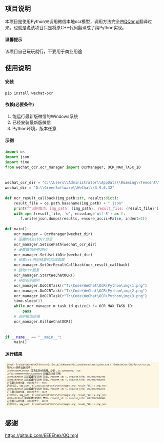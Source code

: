 ## 项目说明
本项目是使用Python来调用微信本地ocr模型，调用方法完全由[QQImpl](https://github.com/EEEEhex/QQImpl)翻译过来。也就是说该项目只是将原C++代码翻译成了纯Python实现。

#### 温馨提示

该项目自己玩玩就行，不要用于商业用途

## 使用说明

#### 安装
`pip install wechat-ocr`

#### 依赖(必要条件)

1. 能运行最新版微信的Windows系统
2. 已经安装最新版微信
3. Python环境，版本任意

#### 示例
```python
import os
import json
import time
from wechat_ocr.ocr_manager import OcrManager, OCR_MAX_TASK_ID


wechat_ocr_dir = "C:\\Users\\Administrator\\AppData\\Roaming\\Tencent\\WeChat\\XPlugin\\Plugins\\WeChatOCR\\7057\\extracted\\WeChatOCR.exe"
wechat_dir = "D:\\GreenSoftware\\WeChat\\3.9.6.32"

def ocr_result_callback(img_path:str, results:dict):
    result_file = os.path.basename(img_path) + ".json"
    print(f"识别成功，img_path: {img_path}, result_file: {result_file}")
    with open(result_file, 'w', encoding='utf-8') as f:
       f.write(json.dumps(results, ensure_ascii=False, indent=2))

def main():
    ocr_manager = OcrManager(wechat_dir)
    # 设置WeChatOcr目录
    ocr_manager.SetExePath(wechat_ocr_dir)
    # 设置微信所在路径
    ocr_manager.SetUsrLibDir(wechat_dir)
    # 设置ocr识别结果的回调函数
    ocr_manager.SetOcrResultCallback(ocr_result_callback)
    # 启动ocr服务
    ocr_manager.StartWeChatOCR()
    # 开始识别图片
    ocr_manager.DoOCRTask(r"T:\Code\WeChat\OCR\Python\img\1.png")
    ocr_manager.DoOCRTask(r"T:\Code\WeChat\OCR\Python\img\2.png")
    ocr_manager.DoOCRTask(r"T:\Code\WeChat\OCR\Python\img\3.png")
    time.sleep(1)
    while ocr_manager.m_task_id.qsize() != OCR_MAX_TASK_ID:
        pass
    # 识别输出结果
    ocr_manager.KillWeChatOCR()
    

if __name__ == "__main__":
    main()
```

#### 运行结果

![result](./result.png)

## 感谢

https://github.com/EEEEhex/QQImpl